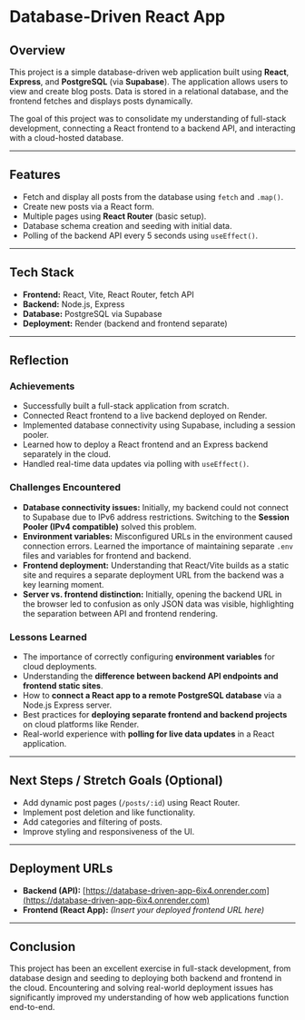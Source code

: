 # Database-Driven React App

## Overview

This project is a simple database-driven web application built using **React**, **Express**, and **PostgreSQL** (via **Supabase**). The application allows users to view and create blog posts. Data is stored in a relational database, and the frontend fetches and displays posts dynamically.

The goal of this project was to consolidate my understanding of full-stack development, connecting a React frontend to a backend API, and interacting with a cloud-hosted database.

---

## Features

- Fetch and display all posts from the database using `fetch` and `.map()`.
- Create new posts via a React form.
- Multiple pages using **React Router** (basic setup).
- Database schema creation and seeding with initial data.
- Polling of the backend API every 5 seconds using `useEffect()`.

---

## Tech Stack

- **Frontend:** React, Vite, React Router, fetch API
- **Backend:** Node.js, Express
- **Database:** PostgreSQL via Supabase
- **Deployment:** Render (backend and frontend separate)

---

## Reflection

### Achievements

- Successfully built a full-stack application from scratch.
- Connected React frontend to a live backend deployed on Render.
- Implemented database connectivity using Supabase, including a session pooler.
- Learned how to deploy a React frontend and an Express backend separately in the cloud.
- Handled real-time data updates via polling with `useEffect()`.

### Challenges Encountered

- **Database connectivity issues:** Initially, my backend could not connect to Supabase due to IPv6 address restrictions. Switching to the **Session Pooler (IPv4 compatible)** solved this problem.
- **Environment variables:** Misconfigured URLs in the environment caused connection errors. Learned the importance of maintaining separate `.env` files and variables for frontend and backend.
- **Frontend deployment:** Understanding that React/Vite builds as a static site and requires a separate deployment URL from the backend was a key learning moment.
- **Server vs. frontend distinction:** Initially, opening the backend URL in the browser led to confusion as only JSON data was visible, highlighting the separation between API and frontend rendering.

### Lessons Learned

- The importance of correctly configuring **environment variables** for cloud deployments.
- Understanding the **difference between backend API endpoints and frontend static sites**.
- How to **connect a React app to a remote PostgreSQL database** via a Node.js Express server.
- Best practices for **deploying separate frontend and backend projects** on cloud platforms like Render.
- Real-world experience with **polling for live data updates** in a React application.

---

## Next Steps / Stretch Goals (Optional)

- Add dynamic post pages (`/posts/:id`) using React Router.
- Implement post deletion and like functionality.
- Add categories and filtering of posts.
- Improve styling and responsiveness of the UI.

---

## Deployment URLs

- **Backend (API):** [https://database-driven-app-6ix4.onrender.com](https://database-driven-app-6ix4.onrender.com)
- **Frontend (React App):** _(Insert your deployed frontend URL here)_

---

## Conclusion

This project has been an excellent exercise in full-stack development, from database design and seeding to deploying both backend and frontend in the cloud. Encountering and solving real-world deployment issues has significantly improved my understanding of how web applications function end-to-end.
